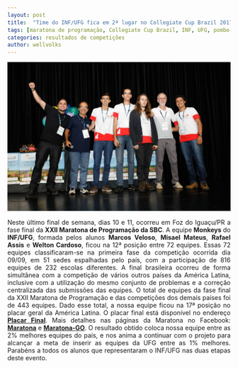 ```yaml
---
layout: post
title:  "Time do INF/UFG fica em 2ª lugar no Collegiate Cup Brazil 2017"
tags: [maratona de programação, Collegiate Cup Brazil, INF, UFG, pombo-fumado, pombo fumado]
categories: resultados de competições
author: wellvolks
---
```

<p><img src="/_assets/images/monkeys.jpg" class="center-image"></p>

<p align="justify">
Neste último final de semana, dias 10 e 11, ocorreu em Foz do Iguaçu/PR a fase final da <b>XXII Maratona de Programação da SBC</b>. A equipe <b>Monkeys</b> do <b>INF/UFG</b>, formada pelos alunos <b>Marcos Veloso</b>, <b>Misael Mateus</b>, <b>Rafael Assis</b> e <b>Welton Cardoso</b>, ficou na 12ª posição entre 72 equipes. Essas 72 equipes classificaram-se na primeira fase da competição ocorrida dia 09/09, em 51 sedes espalhadas pelo país, com a participação de 816 equipes de 232 escolas diferentes.
A final brasileira ocorreu de forma simultânea com a competição de vários outros países da América Latina, inclusive com a utilização do mesmo conjunto de problemas e a correção centralizada das submissões das equipes. O total de equipes da fase final da XXII Maratona de Programação e das competições dos demais países foi de 443 equipes. Dado esse total, a nossa equipe ficou na 17ª posição no placar geral da América Latina.
O placar final está disponível no endereço <strong><a href="http://www.bombonera.org/score2017f2/score/#">Placar Final</a></strong>. Mais detalhes nas páginas da Maratona no Facebook: <strong><a href="facebook.com/maratona">Maratona</a></strong> e <strong><a href="facebook.com/maratonago">Maratona-GO</a></strong>.
O resultado obtido coloca nossa equipe entre as 2% melhores equipes do país, e nos anima a continuar com o projeto para alcançar a meta de inserir as equipes da UFG entre as 1% melhores.
Parabéns a todos os alunos que representaram o INF/UFG nas duas etapas deste evento.
</p>
